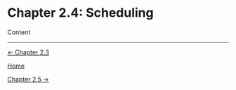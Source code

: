# Chapter 2.4: Scheduling

Content

---

[← Chapter 2.3](Chapter%202%20%2024b7e.md)

[Home](../../AiredDev%20b02d5/Notes%20on%20M%2061e3e.md)

[Chapter 2.5 →](Chapter%202%20%207bc7a.md)